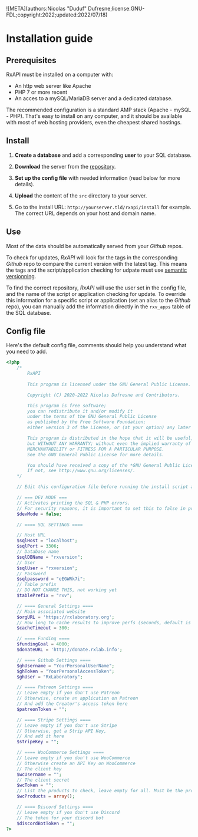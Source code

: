![META](authors:Nicolas "Duduf" Dufresne;license:GNU-FDL;copyright:2022;updated:2022/07/18)

# Installation guide

## Prerequisites

RxAPI must be installed on a computer with:

- An http web server like Apache
- PHP 7 or more recent
- An acces to a mySQL/MariaDB server and a dedicated database.

The recommended configuration is a standard AMP stack (Apache - mySQL - PHP). That's easy to install on any computer, and it should be available with most of web hosting providers, even the cheapest shared hostings.

## Install

1. **Create a database** and add a corresponding **user** to your SQL database.

1. **Download** the server from the [repository](https://github.com/RxLaboratory/RxAPI/releases).

1. **Set up the config file** with needed information (read below for more details).

1. **Upload** the content of the `src` directory to your server.

1. Go to the install URL: `http://yourserver.tld/rxapi/install` for example. The correct URL depends on your host and domain name.

## Use

Most of the data should be automatically served from your *Github* repos.

To check for updates, *RxAPI* will look for the tags in the corresponding *Github* repo to compare the current version with the latest tag. This means the tags and the script/application checking for udpate must use [semantic versionning](https://semver.org/).

To find the correct repository, *RxAPI* will use the user set in the config file, and the name of the script or application checking for update. To override this information for a specific script or application (set an alias to the *Github* repo), you can manually add the information directly in the `rxv_apps` table of the SQL database.

## Config file

Here's the default config file, comments should help you understand what you need to add.

```php
<?php
    /*
		RxAPI
        
        This program is licensed under the GNU General Public License.

        Copyright (C) 2020-2022 Nicolas Dufresne and Contributors.

        This program is free software;
        you can redistribute it and/or modify it
        under the terms of the GNU General Public License
        as published by the Free Software Foundation;
        either version 3 of the License, or (at your option) any later version.

        This program is distributed in the hope that it will be useful,
        but WITHOUT ANY WARRANTY; without even the implied warranty of
        MERCHANTABILITY or FITNESS FOR A PARTICULAR PURPOSE.
        See the GNU General Public License for more details.

        You should have received a copy of the *GNU General Public License* along with this program.
        If not, see http://www.gnu.org/licenses/.
	*/

    // Edit this configuration file before running the install script at /install/index.php

	// === DEV MODE ===
	// Activates printing the SQL & PHP errors.
	// For security reasons, it is important to set this to false in production mode
	$devMode = false;

	// ==== SQL SETTINGS ====

	// Host URL
	$sqlHost = "localhost";
	$sqlPort = 3306;
	// Database name
	$sqlDBName = "rxversion";
	// User
	$sqlUser = "rxversion";
	// Password
	$sqlpassword = "eEGWRk7i";
	// Table prefix
	// DO NOT CHANGE THIS, not working yet
	$tablePrefix = "rxv";

	// ==== General Settings ====
	// Main associated website
	$orgURL = 'https://rxlaboratory.org';
	// How long to cache results to improve perfs (seconds, default is 300)
	$cacheTimeout = 300;

	// ==== Funding ====
	$fundingGoal = 4000;
	$donateURL = 'http://donate.rxlab.info';

	// ==== Github Settings ====
	$ghUsername = "YourPersonalUserName";
	$ghToken = "YourPersonalAccessToken";
	$ghUser = "RxLaboratory";

	// ==== Patreon Settings ====
	// Leave empty if you don't use Patreon
	// Otherwise, create an application on Patreon
	// And add the Creator's access token here
	$patreonToken = "";

	// ==== Stripe Settings ====
	// Leave empty if you don't use Stripe
	// Otherwise, get a Strip API Key,
	// And add it here
	$stripeKey = "";

	// ==== WooCommerce Settings ====
	// Leave empty if you don't use WooCommerce
	// Otherwise create an API Key on WooCommerce
	// The client key
	$wcUsername = "";
	// The client secret
	$wcToken = "";
	// List the products to check, leave empty for all. Must be the product ids.
	$wcProducts = array();

	// ==== Discord Settings ====
	// Leave empty if you don't use Discord
	// The token for your discord bot
	$discordBotToken = "";
?>
```